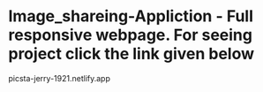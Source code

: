 ﻿# Image_shareing-Appliction - Full responsive webpage. For seeing project click the link given below
 
 picsta-jerry-1921.netlify.app
    
